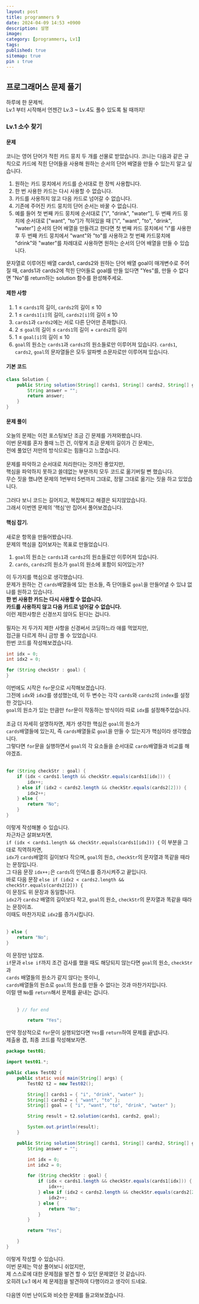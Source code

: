 ```yaml
---
layout: post
title: programmers 9
date: 2024-04-09 14:53 +0900
description: 설명
image:
category: [programmers, Lv1]
tags:
published: true
sitemap: true
pin : true
---
```

## 프로그래머스 문제 풀기

하루에 한 문제씩.   
Lv.1 부터 시작해서 언젠간 Lv.3 ~ Lv.4도 풀수 있도록 될 때까지!


### Lv.1 소수 찾기

#### 문제 
코니는 영어 단어가 적힌 카드 뭉치 두 개를 선물로 받았습니다. 코니는 다음과 같은 규칙으로 카드에 적힌 단어들을 사용해 원하는 순서의 단어 배열을 만들 수 있는지 알고 싶습니다.

1. 원하는 카드 뭉치에서 카드를 순서대로 한 장씩 사용합니다.
1. 한 번 사용한 카드는 다시 사용할 수 없습니다.
1. 카드를 사용하지 않고 다음 카드로 넘어갈 수 없습니다.
1. 기존에 주어진 카드 뭉치의 단어 순서는 바꿀 수 없습니다.
1. 예를 들어 첫 번째 카드 뭉치에 순서대로 ["i", "drink", "water"], 두 번째 카드 뭉치에 순서대로 ["want", "to"]가 적혀있을 때 ["i", "want", "to", "drink", "water"] 순서의 단어 배열을 만들려고 한다면 첫 번째 카드 뭉치에서 "i"를 사용한 후 두 번째 카드 뭉치에서 "want"와 "to"를 사용하고 첫 번째 카드뭉치에 "drink"와 "water"를 차례대로 사용하면 원하는 순서의 단어 배열을 만들 수 있습니다.   

문자열로 이루어진 배열 cards1, cards2와 원하는 단어 배열 goal이 매개변수로 주어질 때, cards1과 cards2에 적힌 단어들로 goal를 만들 있다면 "Yes"를, 만들 수 없다면 "No"를 return하는 solution 함수를 완성해주세요.

#### 제한 사항

1. 1 ≤ `cards1`의 길이, `cards2`의 길이 ≤ 10
1. 1 ≤ `cards1[i]`의 길이, `cards2[i]`의 길이 ≤ 10
1. `cards1`과 `cards2`에는 서로 다른 단어만 존재합니다.
1. 2 ≤ `goal`의 길이 ≤ `cards1`의 길이 + `cards2`의 길이
1. 1 ≤ `goal[i]`의 길이 ≤ 10
1. `goal`의 원소는 `cards1`과 `cards2`의 원소들로만 이루어져 있습니다.
`cards1`, `cards2`, `goal`의 문자열들은 모두 알파벳 소문자로만 이루어져 있습니다.   

#### 기본 코드
````java 
class Solution {
    public String solution(String[] cards1, String[] cards2, String[] goal) {
        String answer = "";
        return answer;
    }
}
````

#### 문제 풀이
오늘의 문제는 이전 포스팅보단 조금 긴 문제를 가져와봤습니다.   
이번 문제를 혼자 풀때 느낀 건, 이렇게 조금 문제의 길이가 긴 문제는,   
전에 풀었던 저만의 방식으로는 힘들다고 느꼈습니다.    
<br/>
문제를 파악하고 순서대로 처리한다는 것까진 좋았지만,   
핵심을 파악하지 못하고 쓸데없는 부분까지 모두 코드로 옮기버릴 뻔 했습니다.   
무슨 짓을 했냐면 문제의 1번부터 5번까지 그대로, 정말 그대로 옮기는 짓을 하고 있었습니다.   
<br/>
그러다 보니 코드는 길어지고, 복잡해지고 해결은 되지않았습니다.   
그래서 이번엔 문제의 '핵심'만 집어서 풀어보겠습니다.   

#### 핵심 잡기.
새로운 항목을 만들어봤습니다.   
문제의 핵심을 집어보자는 목표로 만들었습니다.   

1. `goal`의 원소는 `cards1`과 `cards2`의 원소들로만 이루어져 있습니다.
1. `cards`, `cards2`의 원소가 `goal`의 원소에 포함이 되어있는가?

이 두가지를 핵심으로 생각했습니다.   
문제가 원하는 건 `cards`배열들에 있는 원소들, 즉 단어들로 `goal`을 만들어낼 수 있냐 없냐를 원하고 있습니다.   
**한 번 사용한 카드는 다시 사용할 수 없습니다.**   
**카드를 사용하지 않고 다음 카드로 넘어갈 수 없습니다.**   
이런 제한사항은 신경쓰지 않아도 된다는 겁니다.   
<br/>
필자는 저 두가지 제한 사항을 신경써서 코딩하느라 애를 먹었지만,   
접근을 다르게 하니 금방 풀 수 있었습니다.   
한번 코드를 작성해보겠습니다.   

````java
int idx = 0;
int idx2 = 0;

for (String checkStr : goal) {
}
````
이번에도 시작은 `for`문으로 시작해보겠습니다.    
그전에 `idx`와 `idx2`를 생성했는데, 이 두 변수는 각각 `cards`와 `cards2`의 `index`를 설정한 것입니다.   
`goal`의 원소가 있는 만큼만 `for`문이 작동하는 방식이라 따로 `idx`를 설정해주었습니다.   
<br/>
조금 더 자세히 설명하자면, 제가 생각한 핵심은 `goal`의 원소가   
`cards`배열들에 있는지, 즉 `cards`배열들로 `goal`을 만들 수 있는지가 핵심이라 생각했습니다.   
그렇다면 `for`문을 실행하면서 `goal`의 각 요소들을 순서대로 `cards`배열들과 비교를 해야겠죠.   
<br/>

````java
for (String checkStr : goal) {
	if (idx < cards1.length && checkStr.equals(cards1[idx])) {
		idx++;
	} else if (idx2 < cards2.length && checkStr.equals(cards2[2])) {
		idx2++;
	} else {
		return "No";
	}
}
````

이렇게 작성해볼 수 있습니다.   
차근차근 살펴보자면,   
`if (idx < cards1.length && checkStr.equals(cards1[idx])) {` 이 부분을 그대로 직역하자면,   
`idx`가 `cards`배열의 길이보다 작으며, `goal`의 원소, `checkStr`의 문자열과 똑같을 때라는 문장입니다.
<br/>
그 다음 문장 `idx++;`은 `cards`의 인덱스를 증가시켜주고 끝입니다.   
바로 다음 문장 `else if (idx2 < cards2.length && checkStr.equals(cards2[2])) {`   
이 문장도 위 문장과 동일합니다.   
`idx2`가 `cards2` 배열의 길이보다 작고, `goal`의 원소, `checkStr`의 문자열과 똑같을 때라는 문장이죠.   
이때도 마찬가지로 `idx2`를 증가시킵니다.  
<br/>
````java
} else {
	return "No";
}
````
이 문장만 남았죠.   
`if`문과 `else if`까지 조건 검사를 했을 때도 해당되지 않는다면 `goal`의 원소, `checkStr`과   
`cards` 배열들의 원소가 같지 않다는 뜻이니,   
`cards`배열들의 원소로 `goal`의 원소를 만들 수 없다는 것과 마찬가지입니다.   
이럴 땐 `No`를 `return`해서 문제를 끝내는 겁니다.   
<br/>

````java 
	} // for end

		return "Yes";
````
만약 정상적으로 `for`문이 실행되었다면 `Yes`를 `return`하여 문제를 끝냅니다.   
제출용 겸, 최종 코드를 작성해보자면.   

````java
package test01;

import test01.*;

public class Test02 {
	public static void main(String[] args) {
		Test02 t2 = new Test02();

		String[] cards1 = { "i", "drink", "water" };
		String[] cards2 = { "want", "to" };
		String[] goal = { "i", "want", "to", "drink", "water" };

		String result = t2.solution(cards1, cards2, goal);

		System.out.println(result);
	}

	public String solution(String[] cards1, String[] cards2, String[] goal) {
		String answer = "";

		int idx = 0;
		int idx2 = 0;

		for (String checkStr : goal) {
			if (idx < cards1.length && checkStr.equals(cards1[idx])) {
				idx++;
			} else if (idx2 < cards2.length && checkStr.equals(cards2[2])) {
				idx2++;
			} else {
				return "No";
			}
		}

		return "Yes";

	}
}
````

이렇게 작성할 수 있습니다.   
이번 문제는 막상 풀어보니 쉬었지만,   
제 스스로에 대한 문제점을 발견 할 수 있던 문제였던 것 같습니다.   
오히려 Lv.1 에서 제 문제점을 발견하여 다행이라고 생각이 드네요.   
<br/>
다음엔 이번 난이도와 비슷한 문제를 들고와보겠습니다.   